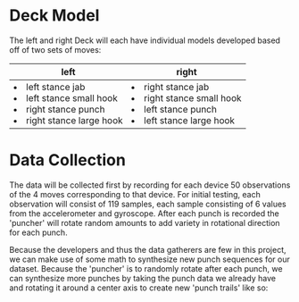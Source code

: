 # Deck Model

The left and right Deck will each have individual models developed based off of two sets of moves:

|left|right|
|---|---|
|<div><ui><li>left stance jab<li>left stance small hook<li>right stance punch<li>right stance large hook<ui></div>|<div><ui><li>right stance jab<li>right stance small hook<li>left stance punch<li>left stance large hook<ui></div>|

# Data Collection
  
The data will be collected first by recording for each device 50 observations of the 4 moves corresponding to that device. For initial testing, each observation will consist of 119 samples, each sample consisting of 6 values from the accelerometer and gyroscope.
After each punch is recorded the 'puncher' will rotate random amounts to add variety in rotational direction for each punch.
  
Because the developers and thus the data gatherers are few in this project, we can make use of some math to synthesize new punch sequences for our dataset. Because the 'puncher' is to randomly rotate after each punch, we can synthesize more punches by taking the punch data we already have and rotating it around a center axis to create new 'punch trails' like so:
  
  
